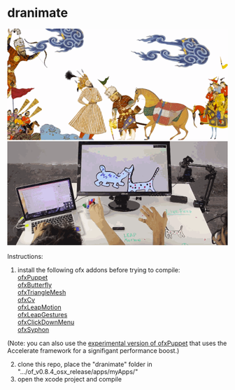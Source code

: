 # dranimate

![Scene example](design/scene-example.gif)
![Collaboration example](design/collab-example.gif)

Instructions:

1.  install the following ofx addons before trying to compile:<br />
<a href="https://github.com/ofZach/ofxPuppet">ofxPuppet</a><br />
<a href="https://github.com/Bryce-Summers/ofxButterfly">ofxButterfly</a><br />
<a href="https://github.com/ofZach/ofxTriangleMesh">ofxTriangleMesh</a><br />
<a href="https://github.com/kylemcdonald/ofxCv">ofxCv</a><br />
<a href="https://github.com/ofTheo/ofxLeapMotion">ofxLeapMotion</a><br />
<a href="https://github.com/cmuartfab/ofxLeapGestures">ofxLeapGestures</a><br />
<a href="https://github.com/loveandsheep/ofxClickDownMenu">ofxClickDownMenu</a><br />
<a href="https://github.com/astellato/ofxSyphon">ofxSyphon</a><br />

(Note: you can also use the <a href="https://github.com/golanlevin/ofxPuppet/tree/accelerate">experimental version of ofxPuppet</a> that uses the Accelerate framework for a signifigant performance boost.)

2.  clone this repo, place the "dranimate" folder in ".../of_v0.8.4_osx_release/apps/myApps/"
3.  open the xcode project and compile